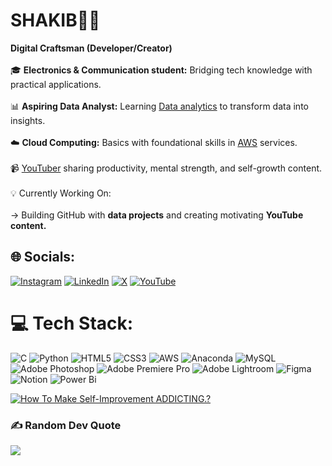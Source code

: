 # SHAKIB👨‍💻<br>

**Digital Craftsman (Developer/Creator)**<br/>
<br>🎓 **Electronics & Communication student:** Bridging tech knowledge with practical applications.<br/><br>📊 **Aspiring Data Analyst:** Learning [Data analytics](https://www.google.com/search?q=data+analystics&oq=data+analystics&gs_lcrp=EgZjaHJvbWUyBggAEEUYOTIMCAEQABgKGLEDGIAEMgwIAhAAGAoYsQMYgAQyCQgDEAAYChiABDIJCAQQABgKGIAEMgwIBRAAGAoYsQMYgAQyDAgGEAAYChixAxiABDIMCAcQABgKGLEDGIAEMgwICBAAGAoYsQMYgAQyCQgJEAAYChiABNIBCTc1NzNqMGoxNagCCLACAQ&sourceid=chrome&ie=UTF-8) to transform data into insights.<br/><br>☁️ **Cloud Computing:** Basics with foundational skills in [AWS](https://www.google.com/search?q=aws&sca_esv=7220d14f8ee464f5&sxsrf=ADLYWILZln2hbCmKxm9BTa376JUZmBUu-g%3A1730975536499&ei=MJcsZ7j3HceuseMPjc-9uAw&ved=0ahUKEwi4z96vgsqJAxVHV2wGHY1nD8cQ4dUDCA8&uact=5&oq=aws&gs_lp=Egxnd3Mtd2l6LXNlcnAiA2F3czIKEAAYgAQYQxiKBTIKEAAYgAQYQxiKBTINEAAYgAQYsQMYQxiKBTIWEC4YgAQYsQMY0QMYQxiDARjHARiKBTINEAAYgAQYsQMYQxiKBTIKEAAYgAQYQxiKBTINEAAYgAQYsQMYQxiKBTIIEAAYgAQYsQMyChAAGIAEGEMYigUyChAAGIAEGEMYigVI1AxQAFjPBHAAeAGQAQCYAYcBoAH7AqoBAzAuM7gBA8gBAPgBAZgCA6ACkwPCAgoQIxiABBgnGIoFwgILEC4YgAQY0QMYxwGYAwDiAwUSATEgQJIHAzAuM6AHuhw&sclient=gws-wiz-serp) services.<br/><br>📹 [YouTuber](https://www.youtube.com/@TheGentlemansGuide..) sharing productivity, mental strength, and self-growth content.<br/><br>💡 Currently Working On:<br/><br>-> Building GitHub with **data projects** and creating motivating **YouTube content.**<br/>


## 🌐 Socials:
[![Instagram](https://img.shields.io/badge/Instagram-%23E4405F.svg?logo=Instagram&logoColor=white)](https://www.instagram.com/shakib_336) [![LinkedIn](https://img.shields.io/badge/LinkedIn-%230077B5.svg?logo=linkedin&logoColor=white)](https://www.linkedin.com/in/shakib-gadagkar/) [![X](https://img.shields.io/badge/X-black.svg?logo=X&logoColor=white)](https://x.com/Shakib_336) [![YouTube](https://img.shields.io/badge/YouTube-%23FF0000.svg?logo=YouTube&logoColor=white)](https://www.youtube.com/@TheGentlemansGuide../videos) 

# 💻 Tech Stack:
![C](https://img.shields.io/badge/c-%2300599C.svg?style=for-the-badge&logo=c&logoColor=white) ![Python](https://img.shields.io/badge/python-3670A0?style=for-the-badge&logo=python&logoColor=ffdd54) ![HTML5](https://img.shields.io/badge/html5-%23E34F26.svg?style=for-the-badge&logo=html5&logoColor=white)
![CSS3](https://img.shields.io/badge/css3-%231572B6.svg?style=for-the-badge&logo=css3&logoColor=white) ![AWS](https://img.shields.io/badge/AWS-%23FF9900.svg?style=for-the-badge&logo=amazon-aws&logoColor=white) ![Anaconda](https://img.shields.io/badge/Anaconda-%2344A833.svg?style=for-the-badge&logo=anaconda&logoColor=white) ![MySQL](https://img.shields.io/badge/mysql-4479A1.svg?style=for-the-badge&logo=mysql&logoColor=white) ![Adobe Photoshop](https://img.shields.io/badge/adobe%20photoshop-%2331A8FF.svg?style=for-the-badge&logo=adobe%20photoshop&logoColor=white) ![Adobe Premiere Pro](https://img.shields.io/badge/Adobe%20Premiere%20Pro-9999FF.svg?style=for-the-badge&logo=Adobe%20Premiere%20Pro&logoColor=white) ![Adobe Lightroom](https://img.shields.io/badge/Adobe%20Lightroom-31A8FF.svg?style=for-the-badge&logo=Adobe%20Lightroom&logoColor=white) ![Figma](https://img.shields.io/badge/figma-%23F24E1E.svg?style=for-the-badge&logo=figma&logoColor=white) ![Notion](https://img.shields.io/badge/Notion-%23000000.svg?style=for-the-badge&logo=notion&logoColor=white) ![Power Bi](https://img.shields.io/badge/power_bi-F2C811?style=for-the-badge&logo=powerbi&logoColor=black)

[![How To Make Self-Improvement ADDICTING.?](https://ytcards.demolab.com/?id=https://youtu.be/6fnDsrYkNbU&title=How+To+Make+Self-Improvement+ADDICTING.?&lang=en&timestamp=170197380&background_color=%230d1117&title_color=%23ffffff&stats_color=%23dedede&max_title_lines=1&width=250&border_radius=5&duration=179 "How To Make Self-Improvement ADDICTING.?")](https://youtu.be/6fnDsrYkNbU?si=Z9UUZp6GP_bPIdFq)

### ✍️ Random Dev Quote
![](https://quotes-github-readme.vercel.app/api?type=horizontal&theme=radical)

<!-- Proudly created with GPRM ( https://gprm.itsvg.in ) -->
